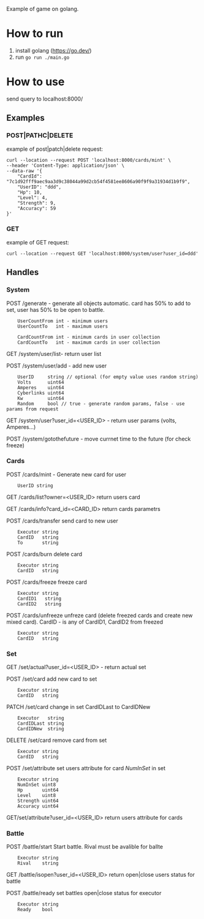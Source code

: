 Example of game on golang.

# How to run
1. install golang (https://go.dev/)
2. run 
```go run ./main.go```



# How to use

send query to localhost:8000/

## Examples
### POST|PATHC|DELETE
example of post|patch|delete request:
```
curl --location --request POST 'localhost:8000/cards/mint' \
--header 'Content-Type: application/json' \
--data-raw '{
    "CardId": "7c1d92fff9aec9aa3d9c38044a99d2cb54f4581ee8606a90f9f9a31934d1b9f9",
    "UserID": "ddd",
    "Hp": 10,
    "Level": 4,
    "Strength": 9,
    "Accuracy": 59
}'
```

### GET
example of GET request:
```
curl --location --request GET 'localhost:8000/system/user?user_id=ddd'
```


## Handles
### System
POST /generate - generate all objects automatic. card has 50% to add to set, user has 50% to be open to battle. 
```
	UserCountFrom int - minimum users
	UserCountTo   int - maximum users

	CardCountFrom int - minimum cards in user collection
	CardCountTo   int - maximum cards in user collection
```

GET /system/user/list- return user list

POST /system/user/add - add new user
```
    UserID     string // optional (for empty value uses random string)
    Volts      uint64
    Amperes    uint64
    Cyberlinks uint64
    Kw         uint64
    Random     bool // true - generate random params, false - use params from request
```

GET /system/user?user_id=<USER_ID> - return user params (volts, Amperes...) 

POST /system/gotothefuture - move currnet time to the future (for check freeze)


### Cards
POST /cards/mint - Generate new card for user
```
    UserID string
```

GET /cards/list?owner=<USER_ID>  return users card

GET /cards/info?card_id=<CARD_ID> return cards parametrs 

POST /cards/transfer  send card to new user

```
    Executor string
    CardID   string
    To       string
```

POST /cards/burn delete card
```
    Executor string
    CardID   string
```

POST /cards/freeze freeze card
```
    Executor string
    CardID1   string
    CardID2   string
```

POST /cards/unfreeze unfreze card (delete freezed cards and create new mixed card). CardID - is any of CardID1, CardID2 from freezed
```
    Executor string
    CardID   string
```

### Set

GET /set/actual?user_id=<USER_ID> - return actual set
  
POST /set/card add new card to set
```
    Executor string
    CardID   string
```

PATCH /set/card change in set CardIDLast to CardIDNew
```
    Executor   string
    CardIDLast string
    CardIDNew  string
```
DELETE /set/card remove card from set
```
    Executor string
    CardID   string
```

POST /set/attribute set users attribute for card *NumInSet* in set
```
    Executor string
    NumInSet uint8
    Hp       uint64
    Level    uint8
    Strength uint64
    Accuracy uint64
```

GET/set/attribute?user_id=<USER_ID> return users attribute for cards


### Battle
POST /battle/start Start battle. Rival must be avalible for ballte
```
    Executor string
    Rival    string
```

GET /battle/isopen?user_id=<USER_ID> return open|close users status for battle

POST /battle/ready set battles open|close status for executor 
```
    Executor string
    Ready    bool
```
